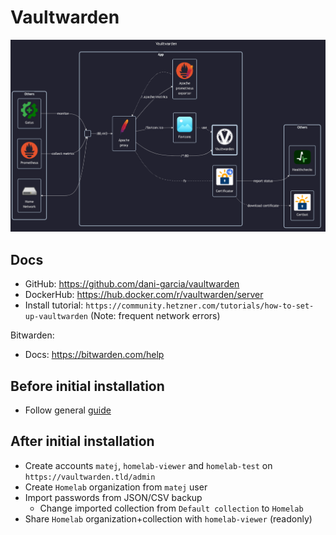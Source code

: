 # Vaultwarden

![diagram](../../docs/diagrams/out/apps/vaultwarden.png)

## Docs

- GitHub: <https://github.com/dani-garcia/vaultwarden>
- DockerHub: <https://hub.docker.com/r/vaultwarden/server>
- Install tutorial: `https://community.hetzner.com/tutorials/how-to-set-up-vaultwarden` (Note: frequent network errors)

Bitwarden:

- Docs: <https://bitwarden.com/help>

## Before initial installation

- Follow general [guide](../../docs/Checklist%20for%20new%20docker-apps.md)

## After initial installation

- Create accounts `matej`, `homelab-viewer` and `homelab-test` on `https://vaultwarden.tld/admin`
- Create `Homelab` organization from `matej` user
- Import passwords from JSON/CSV backup
    - Change imported collection from `Default collection` to `Homelab`
- Share `Homelab` organization+collection with `homelab-viewer` (readonly)
